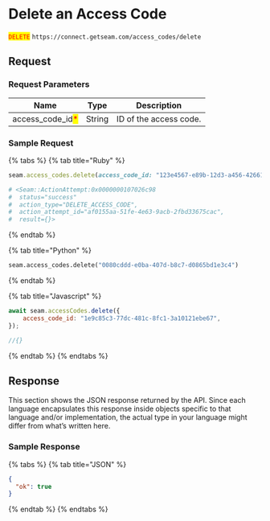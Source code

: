 # Delete an Access Code

<mark style="color:red;">`DELETE`</mark> `https://connect.getseam.com/access_codes/delete`

## Request

### Request Parameters

| Name                                               | Type   | Description            |
| -------------------------------------------------- | ------ | ---------------------- |
| access\_code\_id<mark style="color:red;">\*</mark> | String | ID of the access code. |

### Sample Request

{% tabs %}
{% tab title="Ruby" %}
```ruby
seam.access_codes.delete(access_code_id: "123e4567-e89b-12d3-a456-426614174000")

# <Seam::ActionAttempt:0x0000000107026c98 
#  status="success"            
#  action_type="DELETE_ACCESS_CODE",
#  action_attempt_id="af0155aa-51fe-4e63-9acb-2fbd33675cac",
#  result={}>
```
{% endtab %}

{% tab title="Python" %}
```python
seam.access_codes.delete("0080cddd-e0ba-407d-b8c7-d0865bd1e3c4")
```
{% endtab %}

{% tab title="Javascript" %}
```javascript
await seam.accessCodes.delete({
    access_code_id: "1e9c85c3-77dc-481c-8fc1-3a10121ebe67",
});

//{}
```
{% endtab %}
{% endtabs %}

## Response

This section shows the JSON response returned by the API. Since each language encapsulates this response inside objects specific to that language and/or implementation, the actual type in your language might differ from what’s written here.

### Sample Response

{% tabs %}
{% tab title="JSON" %}
```json
{
  "ok": true
}
```
{% endtab %}
{% endtabs %}
